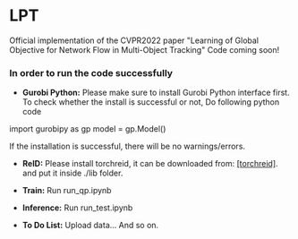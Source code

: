 # LPT
Official implementation of the CVPR2022 paper "Learning of Global Objective for Network Flow in Multi-Object Tracking"
Code coming soon!

### In order to run the code successfully
- **Gurobi Python:**
Please make sure to install Gurobi Python interface first. 
To check whether the install is successful or not, Do following python code

import gurobipy as gp
model = gp.Model()

If the installation is successful, there will be no warnings/errors.

- **ReID:**
Please install torchreid, it can be downloaded from: [\[torchreid\]](https://github.com/KaiyangZhou/deep-person-reid). and put it inside ./lib folder.

- **Train:**
Run run_qp.ipynb

- **Inference:**
Run run_test.ipynb

- **To Do List:**
Upload data...
And so on.
